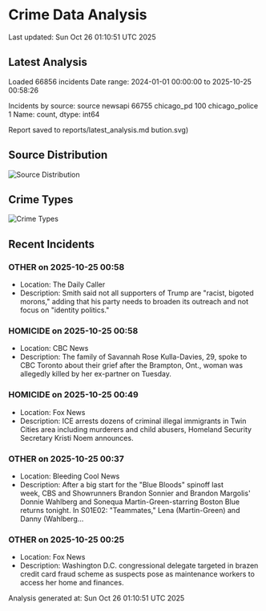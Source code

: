 # Crime Data Analysis
Last updated: Sun Oct 26 01:10:51 UTC 2025

## Latest Analysis

Loaded 66856 incidents
Date range: 2024-01-01 00:00:00 to 2025-10-25 00:58:26

Incidents by source:
source
newsapi           66755
chicago_pd          100
chicago_police        1
Name: count, dtype: int64

Report saved to reports/latest_analysis.md
bution.svg)

## Source Distribution
![Source Distribution](images/source_distribution.svg)

## Crime Types
![Crime Types](images/crime_types.svg)

## Recent Incidents

### OTHER on 2025-10-25 00:58
- Location: The Daily Caller
- Description: Smith said not all supporters of Trump are "racist, bigoted morons," adding that his party needs to broaden its outreach and not focus on "identity politics."


### HOMICIDE on 2025-10-25 00:58
- Location: CBC News
- Description: The family of Savannah Rose Kulla-Davies, 29, spoke to CBC Toronto about their grief after the Brampton, Ont., woman was allegedly killed by her ex-partner on Tuesday.


### HOMICIDE on 2025-10-25 00:49
- Location: Fox News
- Description: ICE arrests dozens of criminal illegal immigrants in Twin Cities area including murderers and child abusers, Homeland Security Secretary Kristi Noem announces.


### OTHER on 2025-10-25 00:37
- Location: Bleeding Cool News
- Description: After a big start for the "Blue Bloods" spinoff last week, CBS and Showrunners Brandon Sonnier and Brandon Margolis' Donnie Wahlberg and Sonequa Martin-Green-starring Boston Blue returns tonight. In S01E02: "Teammates," Lena (Martin-Green) and Danny (Wahlberg…


### OTHER on 2025-10-25 00:25
- Location: Fox News
- Description: Washington D.C. congressional delegate targeted in brazen credit card fraud scheme as suspects pose as maintenance workers to access her home and finances.

Analysis generated at: Sun Oct 26 01:10:51 UTC 2025
